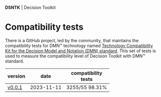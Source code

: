 **DSNTK** | Decision Toolkit

# Compatibility tests

There is a GitHub project, led by the community, that maintains
the compatibility tests for DMN™ technology named
[Technology Compatibility Kit for the Decision Model and Notation (DMN) standard](https://github.com/dmn-tck/tck).
This set of tests is used to measure the compatibility level of Decision Toolkit with DMN™ standard.

| version                |    date    | compatibility<br/>tests |
|------------------------|:----------:|:-----------------------:|
| [v0.0.1](./2023-11-11) | 2023-11-11 |     3255/55 98.31%      |
